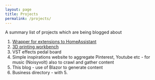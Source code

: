 ```yaml
---
layout: page
title: Projects
permalink: /projects/
---
```


A summary list of projects which are being blogged about

1. [Wrapper for extensions to HomeAssistant](/home-assistant/2024/04/11/home-assistant-addon.html)
2. [3D printing workbench](/3d-printing/2024/04/12/3D-print-workbench.html)
3. VST effects pedal board
4. Simple inspirations website to aggregate Pinterest, Youtube etc - for music (Noisyvolt)
also to crawl and gather content
5. This blog - use of Blazor to generate content
6. Business directory - with 5.

